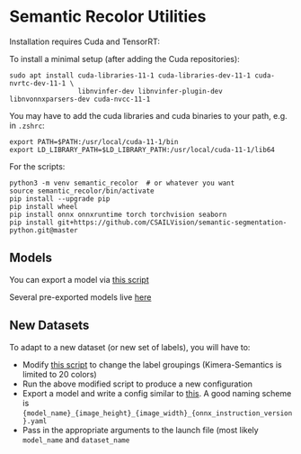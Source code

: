# Semantic Recolor Utilities

Installation requires Cuda and TensorRT:

To install a minimal setup (after adding the Cuda repositories):
```
sudo apt install cuda-libraries-11-1 cuda-libraries-dev-11-1 cuda-nvrtc-dev-11-1 \
                 libnvinfer-dev libnvinfer-plugin-dev libnvonnxparsers-dev cuda-nvcc-11-1
```

You may have to add the cuda libraries and cuda binaries to your path, e.g. in `.zshrc`:
```
export PATH=$PATH:/usr/local/cuda-11-1/bin
export LD_LIBRARY_PATH=$LD_LIBRARY_PATH:/usr/local/cuda-11-1/lib64
```

For the scripts:

```
python3 -m venv semantic_recolor  # or whatever you want
source semantic_recolor/bin/activate
pip install --upgrade pip
pip install wheel
pip install onnx onnxruntime torch torchvision seaborn
pip install git+https://github.com/CSAILVision/semantic-segmentation-python.git@master
```

## Models

You can export a model via [this script](scripts/export_onnx_model.py)

Several pre-exported models live [here](https://drive.google.com/drive/folders/1GrmgFDFCssDxKe_Nyx8PPTK1pRMA0gEO?usp=sharing)

## New Datasets

To adapt to a new dataset (or new set of labels), you will have to:

  - Modify [this script](scripts/make_ade150k_color_config.py) to change the label groupings (Kimera-Semantics is limited to 20 colors)
  - Run the above modified script to produce a new configuration
  - Export a model and write a config similar to [this](config/hrnetv2_360_640_v12.yaml). A good naming scheme is `{model_name}_{image_height}_{image_width}_{onnx_instruction_version}.yaml`
  - Pass in the appropriate arguments to the launch file (most likely `model_name` and `dataset_name`
